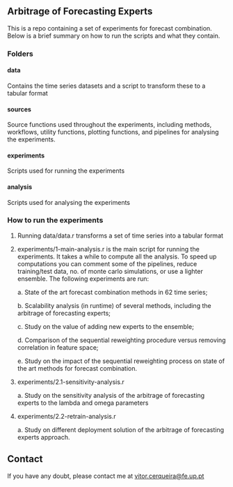 ## Arbitrage of Forecasting Experts

This is a repo containing a set of experiments for forecast combination. 
Below is a brief summary on how to run the scripts and what they contain.

### Folders

#### data

Contains the time series datasets and a script to transform these to a tabular format

#### sources

Source functions used throughout the experiments, including methods, workflows, utility functions, 
plotting functions, and pipelines for analysing the experiments.

#### experiments

Scripts used for running the experiments

#### analysis

Scripts used for analysing the experiments


### How to run the experiments

1. Running data/data.r transforms a set of time series into a tabular format 

2. experiments/1-main-analysis.r is the main script for running the experiments. It takes a while to compute all the analysis. To speed up computations you can comment some of the pipelines, reduce training/test data, no. of monte carlo simulations, or use a lighter ensemble. The following experiments are run:

    a. State of the art forecast combination methods in 62 time series;
    
    b. Scalability analysis (in runtime) of several methods, including the arbitrage of forecasting experts;
    
    c. Study on the value of adding new experts to the ensemble;
    
    d. Comparison of the sequential reweighting procedure versus removing correlation in feature space;
    
    e. Study on the impact of the sequential reweighting process on state of the art  methods for forecast combination.
    
    
3. experiments/2.1-sensitivity-analysis.r

    a. Study on the sensitivity analysis of the arbitrage of forecasting experts to the lambda and omega parameters
    
4. experiments/2.2-retrain-analysis.r 

    a. Study on different deployment solution of the arbitrage of forecasting experts approach.
    
    
## Contact

If you have any doubt, please contact me at vitor.cerqueira@fe.up.pt


